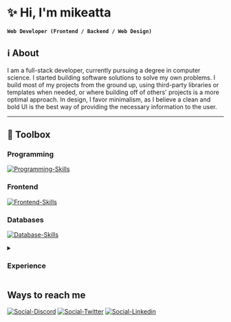 # ✨ Hi, I'm __mikeatta__

**`Web Developer (Frontend / Backend / Web Design)`**

## ℹ️ About
I am a full-stack developer, currently pursuing a degree in computer science. I started building software solutions to solve my own problems. I build most of my projects from the ground up, using third-party libraries or templates when needed, or where building off of others' projects is a more optimal approach. In design, I favor minimalism, as I believe a clean and bold UI is the best way of providing the necessary information to the user.

---

## 🧰 Toolbox
### Programming
[![Programming-Skills](https://skillicons.dev/icons?i=js,ts,nodejs,java)](https://skillicons.dev)

### Frontend
[![Frontend-Skills](https://skillicons.dev/icons?i=html,css,vue,react,nextjs,wordpress)](https://skillicons.dev)

### Databases
[![Database-Skills](https://skillicons.dev/icons?i=mysql,postgres)](https://skillicons.dev)

<details>
  <summary><h3>Experience</h3></summary>
  Most of my experience comes from building apps for personal use, and building Uni projects. In the past, I've gathered experience in IT and Software Development through internships at Phillips Lighting (currently Signify) as well as working for a small WordPress web design & development studio.
</details>

## Ways to reach me
[![Social-Discord](https://skillicons.dev/icons?i=discord)](#)
[![Social-Twitter](https://skillicons.dev/icons?i=twitter)](https://x.com/m_chaels)
[![Social-Linkedin](https://skillicons.dev/icons?i=linkedin)](https://www.linkedin.com/in/mikeatta)
